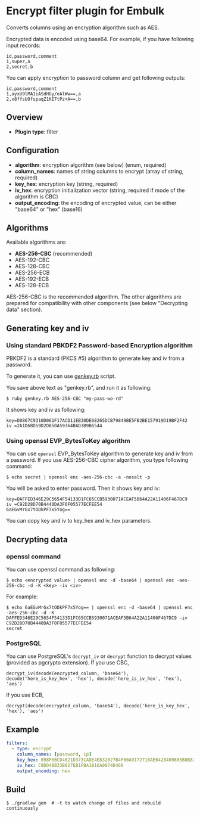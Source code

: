 # Encrypt filter plugin for Embulk

Converts columns using an encryption algorithm such as AES.

Encrypted data is encoded using base64. For example, if you have following input records:

    id,password,comment
    1,super,a
    2,secret,b

You can apply encryption to password column and get following outputs:

    id,password,comment
    1,ayxU9lMA1iASdHGy/eAlWw==,a
    2,v8ffsUOfspaqZ1KI7tPz+A==,b

## Overview

* **Plugin type**: filter

## Configuration

- **algorithm**: encryption algorithm (see below) (enum, required)
- **column_names**: names of string columns to encrypt (array of string, required)
- **key_hex**: encryption key (string, required)
- **iv_hex**: encryption initialization vector (string, required if mode of the algorithm is CBC)
- **output_encoding**: the encoding of encrypted value, can be either "base64" or "hex" (base16)

## Algorithms

Available algorithms are:

* **AES-256-CBC** (recommended)
* AES-192-CBC
* AES-128-CBC
* AES-256-ECB
* AES-192-ECB
* AES-128-ECB

AES-256-CBC is the recommended algorithm. The other algorithms are prepared for compatibility with other components (see below "Decrypting data" section).

## Generating key and iv

### Using standard PBKDF2 Password-based Encryption algorithm

PBKDF2 is a standard (PKCS #5) algorithm to generate key and iv from a password.

To generate it, you can use [genkey.rb](https://raw.githubusercontent.com/embulk/embulk-filter-encrypt/master/genkey.rb) script.

You save above text as "genkey.rb", and run it as following:

    $ ruby genkey.rb AES-256-CBC "my-pass-wo-rd"

It shows key and iv as following:

    key=D0867C9310D061F17ACD11EB30DE68265DCB79849BE5FB2BE157919D19BF2F42
    iv =2A1D6BD59D2DB50A59364BAD3B9B6544

### Using openssl EVP_BytesToKey algorithm

You can use `openssl` EVP_BytesToKey algorithm to generate key and iv from a password. If you use AES-256-CBC cipher algorithm, you type following command:

    $ echo secret | openssl enc -aes-256-cbc -a -nosalt -p

You will be asked to enter password. Then it shows key and iv:

    key=DAFFED346E29C5654F54133D1FC65CCB5930071ACEAF5B64A22A11406F467DC9
    iv =C92D28D70B4440DA3F0F05577ECFEE54
    6aEGvMrGx7tODkPF7x5Yog==

You can copy key and iv to key_hex and iv_hex parameters.

## Decrypting data

### openssl command

You can use openssl command as following:

    $ echo <encrypted value> | openssl enc -d -base64 | openssl enc -aes-256-cbc -d -K <key> -iv <iv>

For example:

    $ echo 6aEGvMrGx7tODkPF7x5Yog== | openssl enc -d -base64 | openssl enc -aes-256-cbc -d -K DAFFED346E29C5654F54133D1FC65CCB5930071ACEAF5B64A22A11406F467DC9 -iv C92D28D70B4440DA3F0F05577ECFEE54
    secret

### PostgreSQL

You can use PostgreSQL's `decrypt_iv` or `decrypt` function to decrypt values (provided as pgcrypto extension). If you use CBC,

    decrypt_iv(decode(encrypted_column, 'base64'), decode('here_is_key_hex', 'hex'), decode('here_is_iv_hex', 'hex'), 'aes')

If you use ECB,

    decrypt(decode(encrypted_column, 'base64'), decode('here_is_key_hex', 'hex'), 'aes')

<!-- This doesn't work. why?
### MySQL

You can use MySQL's `AES_DECRYPT` function to decrypt values. If you use CBC,

    AES_DECRYPT(FROM_BASE64(encrypted_column), unhex('here_is_key_hex'), unhex(here_is_iv_hex'))

If you use ECB,

    AES_DECRYPT(FROM_BASE64(encrypted_column), unhex('here_is_key_hex'))
-->

<!-- not confirmed yet
### Hive

You can use Hive's `aes_decrypt(input binary, key binary)` function (available since Hive 1.3.0) to decrypt values. But because Hive doesn't support CBC, you need to use AES-256-ECB, AES-192-ECB, or AES-128-ECB. Function call is:

    aes_decrypt(unbase64(encrypted_column), unhex('here_is_key_hex'))
-->

## Example

```yaml
filters:
  - type: encrypt
    column_names: [password, ip]
    key_hex: 098F6BCD4621D373CADE4E832627B4F60A9172716AE6428409885B8B829CCB05
    iv_hex: C9DD4BB33B827EB1FBA1B16A0074D460
    output_encoding: hex
```

## Build

```
$ ./gradlew gem  # -t to watch change of files and rebuild continuously
```
